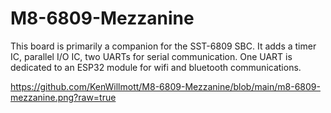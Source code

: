 # M8-6809-Mezzanine

This board is primarily a companion for the SST-6809 SBC. It adds a timer IC, parallel I/O IC, two UARTs for serial communication. One UART is dedicated to an ESP32 module for wifi and bluetooth communications.

https://github.com/KenWillmott/M8-6809-Mezzanine/blob/main/m8-6809-mezzanine.png?raw=true
